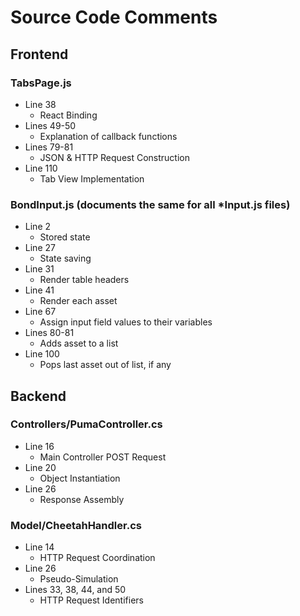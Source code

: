 # Source Code Comments

## Frontend
### TabsPage.js
* Line 38
  * React Binding
* Lines 49-50
  * Explanation of callback functions
* Lines 79-81
  * JSON & HTTP Request Construction
* Line 110
  * Tab View Implementation

### BondInput.js (documents the same for all *Input.js files)
* Line 2
  * Stored state
* Line 27
  * State saving
* Line 31
  * Render table headers
* Line 41
  * Render each asset
* Line 67
  * Assign input field values to their variables
* Lines 80-81
  * Adds asset to a list
* Line 100
  * Pops last asset out of list, if any

## Backend
### Controllers/PumaController.cs
* Line 16
  * Main Controller POST Request
* Line 20
  * Object Instantiation
* Line 26
  * Response Assembly

### Model/CheetahHandler.cs
* Line 14
  * HTTP Request Coordination
* Line 26
  * Pseudo-Simulation
* Lines 33, 38, 44, and 50
  * HTTP Request Identifiers
